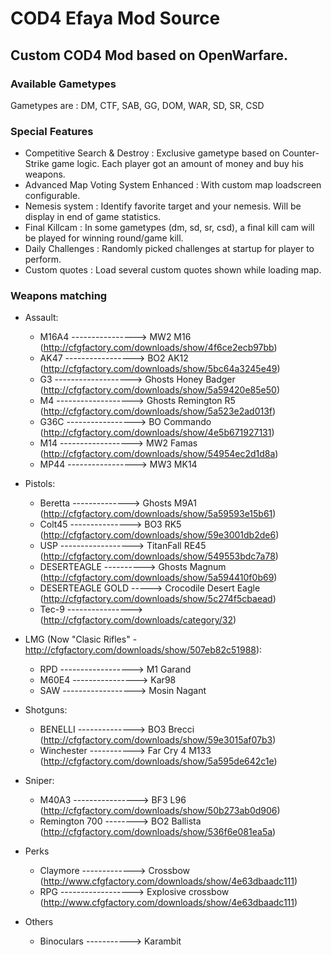 # COD4 Efaya Mod Source
## Custom COD4 Mod based on OpenWarfare.

### Available Gametypes

Gametypes are : DM, CTF, SAB, GG, DOM, WAR, SD, SR, CSD

### Special Features

* Competitive Search & Destroy : Exclusive gametype based on Counter-Strike game logic. Each player got an amount of money and buy his weapons.
* Advanced Map Voting System Enhanced : With custom map loadscreen configurable.
* Nemesis system : Identify favorite target and your nemesis. Will be display in end of game statistics.
* Final Killcam : In some gametypes (dm, sd, sr, csd), a final kill cam will be played for winning round/game kill.
* Daily Challenges : Randomly picked challenges at startup for player to perform.
* Custom quotes : Load several custom quotes shown while loading map.

### Weapons matching

* Assault:
	* M16A4 ----------------> MW2 M16 (http://cfgfactory.com/downloads/show/4f6ce2ecb97bb)
	* AK47 -----------------> BO2 AK12 (http://cfgfactory.com/downloads/show/5bc64a3245e49)
	* G3 -------------------> Ghosts Honey Badger (http://cfgfactory.com/downloads/show/5a59420e85e50)
	* M4 -------------------> Ghosts Remington R5 (http://cfgfactory.com/downloads/show/5a523e2ad013f)
	* G36C -----------------> BO Commando (http://cfgfactory.com/downloads/show/4e5b671927131)
	* M14 ------------------> MW2 Famas (http://cfgfactory.com/downloads/show/54954ec2d1d8a)
	* MP44 -----------------> MW3 MK14
* Pistols:
	* Beretta --------------> Ghosts M9A1 (http://cfgfactory.com/downloads/show/5a59593e15b61)
	* Colt45 ---------------> BO3 RK5 (http://cfgfactory.com/downloads/show/59e3001db2de6)
	* USP ------------------> TitanFall RE45 (http://cfgfactory.com/downloads/show/549553bdc7a78)
	* DESERTEAGLE ----------> Ghosts Magnum (http://cfgfactory.com/downloads/show/5a594410f0b69)
	* DESERTEAGLE GOLD -----> Crocodile Desert Eagle (http://cfgfactory.com/downloads/show/5c274f5cbaead)
	* Tec-9 ----------------> (http://cfgfactory.com/downloads/category/32)

* LMG (Now "Clasic Rifles" - http://cfgfactory.com/downloads/show/507eb82c51988):
	* RPD ------------------> M1 Garand
	* M60E4 ----------------> Kar98
	* SAW ------------------> Mosin Nagant

* Shotguns:
	* BENELLI --------------> BO3 Brecci (http://cfgfactory.com/downloads/show/59e3015af07b3)
	* Winchester -----------> Far Cry 4 M133 (http://cfgfactory.com/downloads/show/5a595de642c1e)

* Sniper:
	* M40A3 ----------------> BF3 L96 (http://cfgfactory.com/downloads/show/50b273ab0d906)
	* Remington 700 --------> BO2 Ballista (http://cfgfactory.com/downloads/show/536f6e081ea5a)

* Perks
	* Claymore -------------> Crossbow  (http://www.cfgfactory.com/downloads/show/4e63dbaadc111)
	* RPG ------------------> Explosive crossbow (http://www.cfgfactory.com/downloads/show/4e63dbaadc111)

* Others
 	* Binoculars -----------> Karambit
